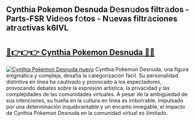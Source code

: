 ## Cynthia Pokemon Desnuda D𝚎sn𝚞dos filtr𝚊dos - Parts-FSR Vid𝚎os f𝚘tos - N𝚞evas filtr𝚊ciones atr𝚊ctivas k6IVL

# <h2><a href="http://mb4rjq.tromn.icu/?c=Cynthia+Pokemon+Desnuda">🔗👉👉👉 Cynthia Pokemon Desnuda 🔗🔗</a></h2>

[![Cynthia Pokemon Desnuda nuevo](https://i.imgur.com/pEAQMta.gif)](http://mb4rjq.tromn.icu/?c=Cynthia+Pokemon+Desnuda)
Cynthia Pokemon Desnuda, una figura enigmática y compleja, desafía la categorización fácil. Su personalidad distintiva en línea ha cautivado y provocado a los espectadores, provocando debates sobre la expresión artística, la privacidad y las complejidades de las comunidades virtuales. A pesar de la ambigüedad de sus intenciones, su huella en la cultura en línea es imborrable. Impulsado por una determinación inquebrantable y un encanto innegable, el impacto de Cynthia Pokemon Desnuda en la comunidad virtual es ilimitado.
